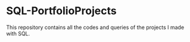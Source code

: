 # SQL-PortfolioProjects

This repository contains all the codes and queries of the projects I made with SQL.
